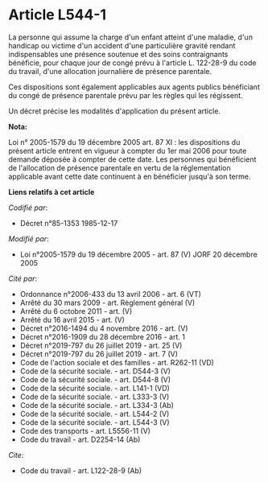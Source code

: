# Article L544-1

La personne qui assume la charge d'un enfant atteint d'une maladie, d'un handicap ou victime d'un accident d'une particulière
gravité rendant indispensables une présence soutenue et des soins contraignants bénéficie, pour chaque jour de congé prévu à
l'article L. 122-28-9 du code du travail, d'une allocation journalière de présence parentale. 

Ces dispositions sont également applicables aux agents publics bénéficiant du congé de présence parentale prévu par les
règles qui les régissent. 

Un décret précise les modalités d'application du présent article.

**Nota:**

Loi n° 2005-1579 du 19 décembre 2005 art. 87 XI : les dispositions du présent article entrent en vigueur à compter du 1er mai
2006 pour toute demande déposée à compter de cette date. Les personnes qui bénéficient de l'allocation de présence parentale
en vertu de la réglementation applicable avant cette date continuent à en bénéficier jusqu'à son terme.

**Liens relatifs à cet article**

_Codifié par_:

  - Décret n°85-1353 1985-12-17

_Modifié par_:

  - Loi n°2005-1579 du 19 décembre 2005 - art. 87 (V) JORF 20 décembre 2005

_Cité par_:

  - Ordonnance n°2006-433 du 13 avril 2006 - art. 6 (VT)
  - Arrêté du 30 mars 2009 - art. Règlement général (V)
  - Arrêté du 6 octobre 2011 - art. (V)
  - Arrêté du 16 avril 2015 - art. (V)
  - Décret n°2016-1494 du 4 novembre 2016 - art. (V)
  - Décret n°2016-1909 du 28 décembre 2016 - art. 1
  - Décret n°2019-797 du 26 juillet 2019 - art. 25 (V)
  - Décret n°2019-797 du 26 juillet 2019 - art. 7 (V)
  - Code de l'action sociale et des familles - art. R262-11 (VD)
  - Code de la sécurité sociale. - art. D544-3 (V)
  - Code de la sécurité sociale. - art. D544-8 (V)
  - Code de la sécurité sociale. - art. L141-1 (VD)
  - Code de la sécurité sociale. - art. L333-3 (V)
  - Code de la sécurité sociale. - art. L334-3 (Ab)
  - Code de la sécurité sociale. - art. L544-2 (V)
  - Code de la sécurité sociale. - art. L544-3 (V)
  - Code des transports - art. L5556-11 (V)
  - Code du travail - art. D2254-14 (Ab)

_Cite_:

  - Code du travail - art. L122-28-9 (Ab)
